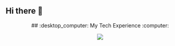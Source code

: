 ## Hi there 👋

<p align="center">
    ## :desktop_computer: My Tech Experience :computer:
</p>

<p align="center">
    <a href="https://skillicons.dev">
        <img src="https://skillicons.dev/icons?i=git,docker,kubernetes,terraform,mysql,sqlite,cs,cpp,gherkin,postman,nodejs,npm,js,jquery,ts,html,threejs,angular,react,kafka,md&perline=11"/>
    </a>
</p>
<!--
**josh-richardson-dev/josh-richardson-dev** is a ✨ _special_ ✨ repository because its `README.md` (this file) appears on your GitHub profile.

Here are some ideas to get you started:

- 🔭 I’m currently working on ...
- 🌱 I’m currently learning ...
- 👯 I’m looking to collaborate on ...
- 🤔 I’m looking for help with ...
- 💬 Ask me about ...
- 📫 How to reach me: ...
- 😄 Pronouns: ...
- ⚡ Fun fact: ...
-->
